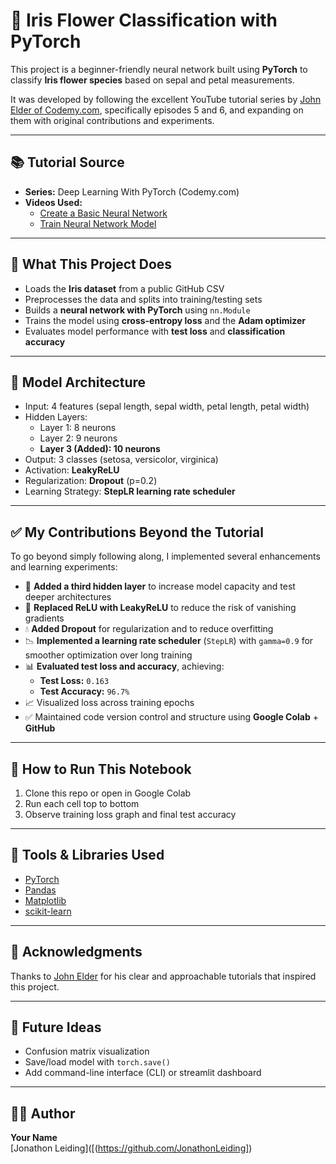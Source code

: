 # 🌼 Iris Flower Classification with PyTorch

This project is a beginner-friendly neural network built using **PyTorch** to classify **Iris flower species** based on sepal and petal measurements.

It was developed by following the excellent YouTube tutorial series by [John Elder of Codemy.com](https://www.youtube.com/playlist?list=PLCC34OHNcOtpcgR9LEYSdi9r7XIbpkpK1), specifically episodes 5 and 6, and expanding on them with original contributions and experiments.

---

## 📚 Tutorial Source

- **Series:** Deep Learning With PyTorch (Codemy.com)
- **Videos Used:**  
  - [Create a Basic Neural Network](https://www.youtube.com/watch?v=JHWqWIoac2I&index=5)  
  - [Train Neural Network Model](https://www.youtube.com/watch?v=Xp0LtPBcos0&index=6)  

---

## 🧠 What This Project Does

- Loads the **Iris dataset** from a public GitHub CSV
- Preprocesses the data and splits into training/testing sets
- Builds a **neural network with PyTorch** using `nn.Module`
- Trains the model using **cross-entropy loss** and the **Adam optimizer**
- Evaluates model performance with **test loss** and **classification accuracy**

---

## 🧪 Model Architecture

- Input: 4 features (sepal length, sepal width, petal length, petal width)
- Hidden Layers:
  - Layer 1: 8 neurons
  - Layer 2: 9 neurons
  - **Layer 3 (Added): 10 neurons**
- Output: 3 classes (setosa, versicolor, virginica)
- Activation: **LeakyReLU**
- Regularization: **Dropout** (p=0.2)
- Learning Strategy: **StepLR learning rate scheduler**

---

## ✅ My Contributions Beyond the Tutorial

To go beyond simply following along, I implemented several enhancements and learning experiments:

- 🔼 **Added a third hidden layer** to increase model capacity and test deeper architectures
- 🔁 **Replaced ReLU with LeakyReLU** to reduce the risk of vanishing gradients
- 💧 **Added Dropout** for regularization and to reduce overfitting
- 📉 **Implemented a learning rate scheduler** (`StepLR`) with `gamma=0.9` for smoother optimization over long training
- 📊 **Evaluated test loss and accuracy**, achieving:
  - **Test Loss:** `0.163`
  - **Test Accuracy:** `96.7%`
- 📈 Visualized loss across training epochs
- ✅ Maintained code version control and structure using **Google Colab** + **GitHub**

---

## 🚀 How to Run This Notebook

1. Clone this repo or open in Google Colab
2. Run each cell top to bottom
3. Observe training loss graph and final test accuracy

---

## 🧩 Tools & Libraries Used

- [PyTorch](https://pytorch.org/)
- [Pandas](https://pandas.pydata.org/)
- [Matplotlib](https://matplotlib.org/)
- [scikit-learn](https://scikit-learn.org/)

---

## 🙌 Acknowledgments

Thanks to [John Elder](https://www.youtube.com/@Codemycom) for his clear and approachable tutorials that inspired this project.

---

## 📌 Future Ideas

- Confusion matrix visualization
- Save/load model with `torch.save()`
- Add command-line interface (CLI) or streamlit dashboard

---

## 🧑‍💻 Author

**Your Name**  
[Jonathon Leiding]([(https://github.com/JonathonLeiding])

